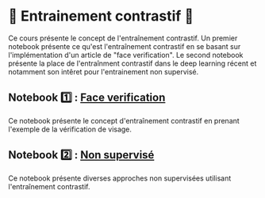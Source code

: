# 🎯 Entrainement contrastif 🎯
Ce cours présente le concept de l'entraînement contrastif. Un premier notebook présente ce qu'est l'entraînement contrastif en se basant sur l'implémentation d'un article de "face verification". Le second notebook présente la place de l'entraînment contrastif dans le deep learning récent et notamment son intêret pour l'entrainement non supervisé. 

## Notebook 1️⃣ : [Face verification](01_FaceVerification.ipynb)
Ce notebook présente le concept d'entraînement contrastif en prenant l'exemple de la vérification de visage.

## Notebook 2️⃣ : [Non supervisé](02_NonSupervisé.ipynb)
Ce notebook présente diverses approches non supervisées utilisant l'entraînement contrastif.
